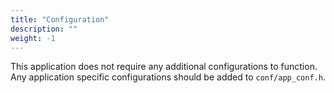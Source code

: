 ```yaml
---
title: "Configuration"
description: ""
weight: -1
---
```


This application does not require any additional configurations to function.
Any application specific configurations should be added to `conf/app_conf.h`.
